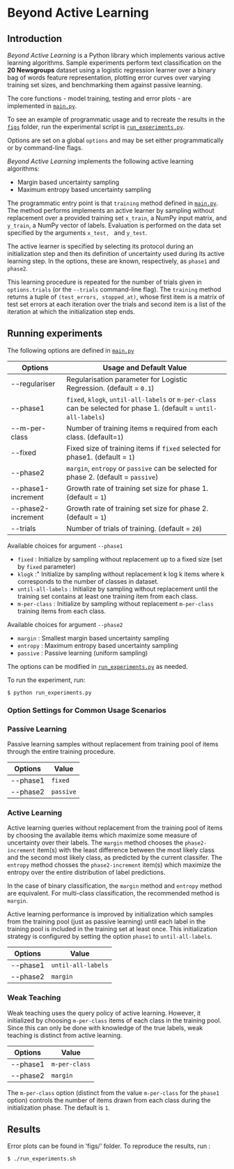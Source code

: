 # Beyond Active Learning 
## Introduction

*Beyond Active Learning* is a Python library which implements various active learning algorithms. Sample experiments perform text classification on the **20 Newsgroups** dataset using a logistic regression learner over a binary bag of words feature representation, plotting error curves over varying training set sizes, and benchmarking them against passive learning.

The core functions - model training, testing and error plots - are implemented in [`main.py`](main.py).

To see an example of programmatic usage and to recreate the results in the
[`figs`](figs) folder, run the experimental script is
[`run_experiments.py`](run_experiments.py).

Options are set on a global `options` and may be set either programmatically or by command-line flags.

*Beyond Active Learning* implements the following active learning algorithms:

*   Margin based uncertainty sampling
*   Maximum entropy based uncertainty sampling

The programmatic entry point is that `training` method defined in [`main.py`](main.py). The method performs implements an active learner by sampling without replacement over a provided training set `x_train`, a NumPy input matrix, and `y_train`, a NumPy vector of labels. Evaluation is performed on the data set specified by the arguments `x_test, ` and `y_test`.

The active learner is specified by selecting its protocol during an initialization step and then its definition of uncertainty used during its active learning step. In the options, these are known, respectively, as `phase1` and `phase2`.

This learning procedure is repeated for the number of trials given in `options.trials` (or the `--trials` command-line flag). The `training` method returns a tuple of `(test_errors, stopped_at)`, whose first item is a matrix of test set errors at each iteration over the trials and second item is a list of the iteration at which the initialization step ends.

## Running experiments

The following options are defined in [`main.py`](main.py)


 Options |  Usage and Default Value        
---------| -------------------------
--regulariser  | Regularisation parameter for Logistic Regression. (default = `0.1`)
--phase1 | `fixed`, `klogk`, `until-all-labels` or `m-per-class` can be selected for phase 1. (default = `until-all-labels`)
--m-per-class | Number of training items `m` required from each class. (default=`1`)
--fixed | Fixed size of training items if `fixed` selected for phase1. (default = `1`)
--phase2 | `margin`, `entropy` or `passive` can be selected for phase 2. (default = `passive`)
--phase1-increment | Growth rate of training set size for phase 1. (default = `1`)
--phase2-increment | Growth rate of training set size for phase 2. (default = `1`)
--trials | Number of trials of training. (default = `20`)

Available choices for argument `--phase1`
* `fixed` : Initialize by sampling without replacement up to a fixed size (set by `fixed` parameter)
* `klogk` :" Initialize by sampling without replacement k log k items where k corresponds to the number of classes in dataset.
* `until-all-labels` : Initialize by sampling without replacement until the training set contains at least one training item from each class.
* `m-per-class` : Initialize by sampling without replacement `m-per-class` training items from each class. 

Available choices for argument `--phase2`
* `margin` : Smallest margin based uncertainty sampling
* `entropy` : Maximum entropy based uncertainty sampling
* `passive` : Passive learning (uniform sampling)

The options can be modified in [`run_experiments.py`](run_experiments.py) as needed.

To run the experiment, run:

```
$ python run_experiments.py
```

### Option Settings for Common Usage Scenarios

### Passive Learning

Passive learning samples without replacement from training pool of items through the entire training procedure.

 Options | Value
---------| -------------------------
--phase1 | `fixed`
--phase2 | `passive`

### Active Learning

Active learning queries without replacement from the training pool of items by choosing the available items which maximize some measure of uncertainty over their labels. The `margin` method chooses the `phase2-increment` item(s) with the least difference between the most likely class and the second most likely class, as predicted by the current classifer. The `entropy` method chosses the `phase2-increment` item(s) which maximize the entropy over the entire distribution of label predictions.

In the case of binary classification, the `margin` method and `entropy` method are equivalent. For multi-class classification, the recommended method is `margin`.

Active learning performance is improved by initialization which samples from the training pool (just as passive learning) until each label in the training pool is included in the training set at least once. This initialization strategy is configured by setting the option `phase1` to `until-all-labels`.

 Options | Value
---------| -------------------------
--phase1 | `until-all-labels`
--phase2 | `margin`

### Weak Teaching

Weak teaching uses the query policy of active learning. However, it initialized by choosing `m-per-class` items of each class in the training pool. Since this can only be done with knowledge of the true labels, weak teaching is distinct from active learning.

 Options      | Value
--------------| -------------------------
--phase1      | `m-per-class`
--phase2      | `margin`

The `m-per-class` option (distinct from the value `m-per-class` for the `phase1` option) controls the number of items drawn from each class during the initialization phase. The default is `1`.

## Results
Error plots can be found in 'figs/' folder. To reproduce the results, run :
```
$ ./run_experiments.sh
```






